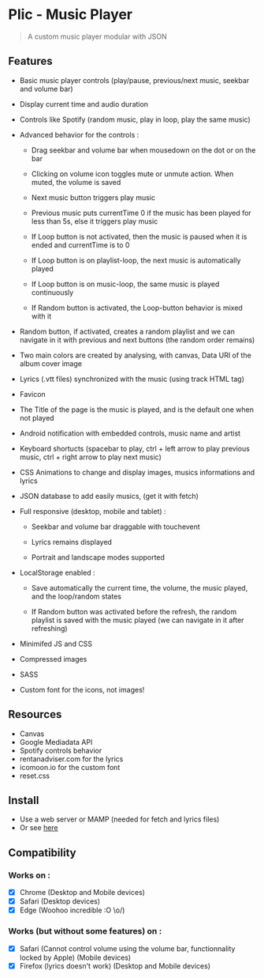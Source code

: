 # Plic - Music Player
> A custom music player modular with JSON

## Features
- Basic music player controls (play/pause, previous/next music, seekbar and volume bar)
- Display current time and audio duration
- Controls like Spotify (random music, play in loop, play the same music)
- Advanced behavior for the controls :
    - Drag seekbar and volume bar when mousedown on the dot or on the bar

    - Clicking on volume icon toggles mute or unmute action. When muted, the volume is saved

    - Next music button triggers play music

    - Previous music puts currentTime 0 if the music has been played for less than 5s, else it triggers play music

    - If Loop button is not activated, then the music is paused when it is ended and currentTime is to 0

    - If Loop button is on playlist-loop, the next music is automatically played

    - If Loop button is on music-loop, the same music is played continuously

    - If Random button is activated, the Loop-button behavior is mixed with it

- Random button, if activated, creates a random playlist and we can navigate in it with previous and next buttons (the random order remains)
- Two main colors are created by analysing, with canvas, Data URI of the album cover image
- Lyrics (.vtt files) synchronized with the music (using track HTML tag)
- Favicon
- The Title of the page is the music is played, and is the default one when not played
- Android notification with embedded controls, music name and artist
- Keyboard shortucts (spacebar to play, ctrl + left arrow to play previous music, ctrl + right arrow to play next music)
- CSS Animations to change and display images, musics informations and lyrics
- JSON database to add easily musics, (get it with fetch)
- Full responsive (desktop, mobile and tablet) :
    - Seekbar and volume bar draggable with touchevent

    - Lyrics remains displayed

    - Portrait and landscape modes supported

- LocalStorage enabled :
    - Save automatically the current time, the volume, the music played, and the loop/random states

    - If Random button was activated before the refresh, the random playlist is saved with the music played (we can navigate in it after refreshing)
    
- Minimifed JS and CSS
- Compressed images
- SASS
- Custom font for the icons, not images!

## Resources
- Canvas
- Google Mediadata API
- Spotify controls behavior
- rentanadviser.com for the lyrics
- icomoon.io for the custom font
- reset.css

## Install
- Use a web server or MAMP (needed for fetch and lyrics files)
- Or see [here](https://francoisxaviermanceau.fr/lab/plic)

## Compatibility
### Works on :
- [x] Chrome (Desktop and Mobile devices)
- [x] Safari (Desktop devices)
- [x] Edge (Woohoo incredible :O \o/)

### Works (but without some features) on : 
- [x] Safari (Cannot control volume using the volume bar, functionnality locked by Apple) (Mobile devices)
- [x] Firefox (lyrics doesn't work) (Desktop and Mobile devices)
